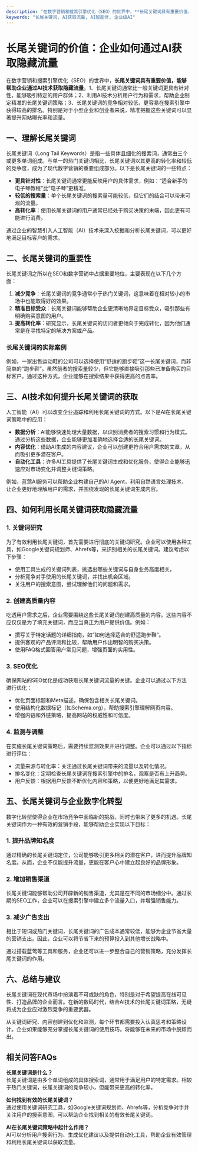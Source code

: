 ```yaml
---
description: "在数字营销和搜索引擎优化（SEO）的世界中，**长尾关键词具有重要价值，能够帮助企业通过AI技术获取隐藏流量**。1、长尾关键词通常比一般关键词更具有针对性，能够吸引特定的用户群体；2、利用AI技术分析用户行为和需求，帮助企业制定精准的长尾关键词策略；3、长尾关键词的竞争相对较低，更容易在搜索引擎中获得较高的排名。特别是对于小型企业和创业者来说，精准把握这些关键词可以显著提升网站曝光率和流量。"
keywords: "长尾关键词, AI获取流量, AI智能体, 企业级AI"
---
```

# 长尾关键词的价值：企业如何通过AI获取隐藏流量

在数字营销和搜索引擎优化（SEO）的世界中，**长尾关键词具有重要价值，能够帮助企业通过AI技术获取隐藏流量**。1、长尾关键词通常比一般关键词更具有针对性，能够吸引特定的用户群体；2、利用AI技术分析用户行为和需求，帮助企业制定精准的长尾关键词策略；3、长尾关键词的竞争相对较低，更容易在搜索引擎中获得较高的排名。特别是对于小型企业和创业者来说，精准把握这些关键词可以显著提升网站曝光率和流量。

## **一、理解长尾关键词**

长尾关键词（Long Tail Keywords）是指一些具体且细化的搜索词，通常由三个或更多单词组成。与单一的热门关键词相比，长尾关键词以其更高的转化率和较低的竞争度，成为了现代数字营销的重要组成部分。以下是长尾关键词的一些特点：

- **更具针对性**：长尾关键词通常更能反映用户的具体需求，例如：“适合新手的电子琴教程”比“电子琴”更精准。
- **较低的搜索量**：单个长尾关键词的搜索量可能较低，但它们的结合可以带来可观的流量。
- **高转化率**：使用长尾关键词的用户通常已经处于购买决策的末端，因此更有可能进行消费。

通过企业的智慧引入人工智能（AI）技术来深入挖掘和分析长尾关键词，可以更好地满足目标客户的需求。

## **二、长尾关键词的重要性**

长尾关键词之所以在SEO和数字营销中占据重要地位，主要表现在以下几个方面：

1. **减少竞争**：长尾关键词的竞争通常小于热门关键词，这意味着在相对较小的市场中也能取得好的效果。
2. **精准目标受众**：长尾关键词能够帮助企业更清晰地界定目标受众，吸引那些有明确购买意图的用户。
3. **提高转化率**：研究显示，长尾关键词的访问者更倾向于完成转化，因为他们通常是在寻找特定的解决方案或产品。

### **长尾关键词的实际案例**

例如，一家出售运动鞋的公司可以选择使用“舒适的跑步鞋”这一长尾关键词，而非简单的“跑步鞋”。虽然前者的搜索量较少，但它能够直接吸引那些已准备购买的目标客户。通过这种方式，企业能够在搜索结果中获得更高的点击率。

## **三、AI技术如何提升长尾关键词的获取**

人工智能（AI）可以改变企业追踪和利用长尾关键词的方式。以下是AI在长尾关键词策略中的应用：

- **数据分析**：AI能够快速处理大量数据，以识别消费者的搜索习惯和行为模式。通过分析这些数据，企业能够更加准确地选择合适的长尾关键词。
- **内容优化**：借助AI生成的内容建议，企业可以创建更符合用户需求的文章，从而吸引更多潜在客户。
- **自动化工具**：许多AI工具提供了长尾关键词生成和优化服务，使得企业能够迅速应对市场变化并调整关键词策略。

例如，蓝莺AI服务可以帮助企业构建自己的AI Agent，利用自然语言处理技术，让企业更好地理解用户的需求，并围绕发现的长尾关键词生成内容。

## **四、如何利用长尾关键词获取隐藏流量**

### **1. 关键词研究**

为了有效利用长尾关键词，首先需要进行彻底的关键词研究。企业可以使用各种工具，如Google关键词规划师、Ahrefs等，来识别相关的长尾关键词。建议考虑以下步骤：

- 使用工具生成的关键词列表，挑选出哪些关键词与自身业务高度相关。
- 分析竞争对手使用的长尾关键词，并找出机会区域。
- 关注用户的搜索意图，尝试理解他们的问题和需求。

### **2. 创建高质量内容**

吃透用户需求之后，企业需要围绕这些长尾关键词创建高质量的内容。这些内容不应仅仅是为了填充关键词，而应当真正为用户提供价值。例如：

- 撰写关于特定话题的详细指南，如“如何选择适合的舒适跑步鞋”。
- 提供客观的产品评测和比较，帮助用户作出明智的购买决策。
- 使用FAQ格式回答用户常见问题，增强页面的实用性。

### **3. SEO优化**

确保网站的SEO优化是成功获取长尾关键词流量的关键。企业可以通过以下方法进行优化：

- 优化页面标题和Meta描述，确保包含相关长尾关键词。
- 使用结构化数据标记（如Schema.org），帮助搜索引擎理解网页内容。
- 增强内链和外链策略，提高网站的权威性和可信度。

### **4. 监测与调整**

在实施长尾关键词策略后，需要持续监测效果并进行调整。企业可以通过以下指标进行评估：

- 流量来源与转化率：关注通过长尾关键词带来的流量以及转化情况。
- 排名变化：定期检查长尾关键词在搜索引擎中的排名，观察是否有上升趋势。
- 用户反馈：根据用户反馈不断优化内容和策略，以便更好地满足其需求。

## **五、长尾关键词与企业数字化转型**

数字化转型使得企业在市场竞争中面临新的挑战，同时也带来了更多的机遇。长尾关键词作为一种有效的营销手段，能够帮助企业实现以下目标：

### **1. 提升品牌知名度**

通过精确的长尾关键词定位，公司能够吸引更多相关的潜在客户，进而提升品牌知名度。从而，企业不仅能提升流量，更能在客户心中建立起良好的品牌形象。

### **2. 增加销售渠道**

长尾关键词能够帮助公司开辟新的销售渠道，尤其是在不同的市场细分中。通过长期的SEO工作，企业可以在搜索引擎中建立多个流量入口，并增强销售能力。

### **3. 减少广告支出**

相比于短词或热门关键词，长尾关键词的广告成本通常较低，能够为企业节省大量的营销支出。因此，企业可以将节省下来的预算投入到其他增长战略中。

通过搭载蓝莺等工具和服务，企业还可以进一步整合自己的营销策略，充分发挥长尾关键词的作用。

## **六、总结与建议**

长尾关键词在现代市场中扮演着不可或缺的角色，特别是对于希望提高在线可见性、打造品牌的企业而言。在新的数码时代，结合AI技术的长尾关键词策略，无疑将成为企业应对激烈竞争的重要武器。

从关键词研究、内容创建到优化和监测，每个环节都需要投入认真思考和策略设计。企业如果能够充分掌握长尾关键词的使用技巧，将能够在未来的市场中脱颖而出。

## **相关问答FAQs**

**长尾关键词是什么？**  
长尾关键词是由多个单词组成的具体搜索词，通常用于满足用户的特定需求。相较于热门关键词，长尾关键词的竞争较小，但能带来更高的转化率。

**如何找到有效的长尾关键词？**  
通过使用关键词研究工具，如Google关键词规划师、Ahrefs等，分析竞争对手并关注用户的搜索意图，可以帮助企业找到相关的有效长尾关键词。

**AI在长尾关键词策略中起什么作用？**  
AI可以分析用户搜索行为、生成优化建议以及提供自动化工具，帮助企业有效管理和利用长尾关键词以获取流量。
